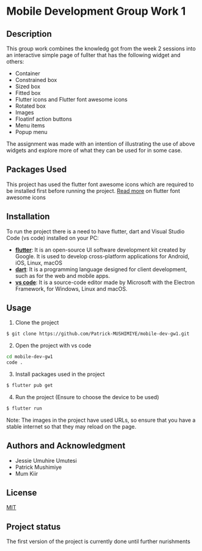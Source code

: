 # Mobile Development Group Work 1



## Description

This group work combines the knowledg got from the week 2 sessions into an interactive simple page of fullter that has the following widget and others:

- Container 
- Constrained box
- Sized box
- Fitted box
- Flutter icons and Flutter font awesome icons
- Rotated box
- Images
- Floatinf action buttons
- Menu items
- Popup menu

The assignment was made with an intention of illustrating the use of above widgets and explore more of what they can be used for in some case.

## Packages Used

This project has used the flutter font awesome icons which are required to be installed first before running the project. [Read more](https://pub.dev/packages/font_awesome_flutter) on flutter font awesome icons

## Installation

To run the project there is a need to have flutter, dart and Visual Studio Code (vs code) installed on your PC:

- **[flutter](https://docs.flutter.dev/get-started/install)**: It is an open-source UI software development kit created by Google. It is used to develop cross-platform applications for Android, iOS, Linux, macOS
- **[dart](https://dart.dev/)**: It is a programming language designed for client development, such as for the web and mobile apps.
- **[vs code](https://code.visualstudio.com/download)**: It is a source-code editor made by Microsoft with the Electron Framework, for Windows, Linux and macOS.

## Usage


1. Clone the project 

``` bash
$ git clone https://github.com/Patrick-MUSHIMIYE/mobile-dev-gw1.git
```

2. Open the project with vs code

``` bash
cd mobile-dev-gw1
code .
```

3. Install packages used in the project

``` bash
$ flutter pub get
```

4. Run the project (Ensure to choose the device to be used)

``` bash
$ flutter run
```

Note: The images in the project have used URLs, so ensure that you have a stable internet so that they may reload on the page.

## Authors and Acknowledgment

- Jessie Umuhire Umutesi
- Patrick Mushimiye
- Mum Kiir

## License
[MIT](https://choosealicense.com/licenses/mit/)

## Project status
The first version of the project is currently done until further nurishments
